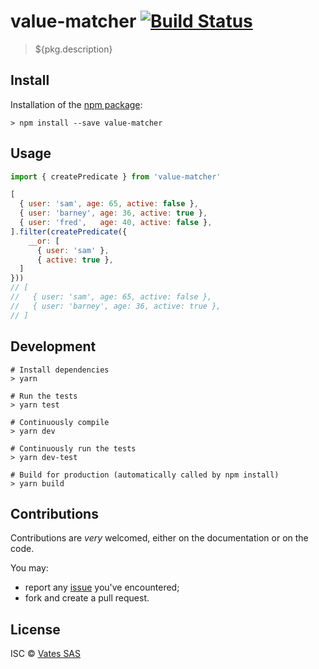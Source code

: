 # value-matcher [![Build Status](https://travis-ci.org/vatefr/xen-orchestra.png?branch=master)](https://travis-ci.org/vatefr/xen-orchestra)

> ${pkg.description}

## Install

Installation of the [npm package](https://npmjs.org/package/value-matcher):

```
> npm install --save value-matcher
```

## Usage

```js
import { createPredicate } from 'value-matcher'

[
  { user: 'sam', age: 65, active: false },
  { user: 'barney', age: 36, active: true },
  { user: 'fred',   age: 40, active: false },
].filter(createPredicate({
    __or: [
      { user: 'sam' },
      { active: true },
  ]
}))
// [
//   { user: 'sam', age: 65, active: false },
//   { user: 'barney', age: 36, active: true },
// ]
```

## Development

```
# Install dependencies
> yarn

# Run the tests
> yarn test

# Continuously compile
> yarn dev

# Continuously run the tests
> yarn dev-test

# Build for production (automatically called by npm install)
> yarn build
```

## Contributions

Contributions are *very* welcomed, either on the documentation or on
the code.

You may:

- report any [issue](https://github.com/vatesfr/xo-web/issues)
  you've encountered;
- fork and create a pull request.

## License

ISC © [Vates SAS](https://vates.fr)
